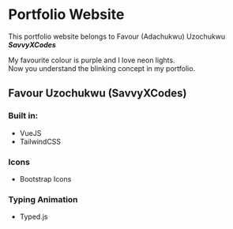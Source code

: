 # Portfolio Website 

This portfolio website belongs to Favour (Adachukwu) Uzochukwu ***SavvyXCodes***   

My favourite colour is purple and I love neon lights.  
Now you understand the blinking concept in my portfolio.

## Favour Uzochukwu (SavvyXCodes)

### Built in:
- VueJS
- TailwindCSS

### Icons
- Bootstrap Icons

### Typing Animation
- Typed.js